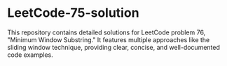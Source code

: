 # LeetCode-75-solution
This repository contains detailed solutions for LeetCode problem 76, "Minimum Window Substring." It features multiple approaches like the sliding window technique, providing clear, concise, and well-documented code examples.
